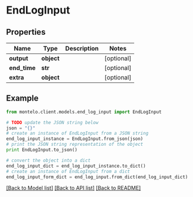 # EndLogInput


## Properties

Name | Type | Description | Notes
------------ | ------------- | ------------- | -------------
**output** | **object** |  | [optional] 
**end_time** | **str** |  | [optional] 
**extra** | **object** |  | [optional] 

## Example

```python
from montelo.client.models.end_log_input import EndLogInput

# TODO update the JSON string below
json = "{}"
# create an instance of EndLogInput from a JSON string
end_log_input_instance = EndLogInput.from_json(json)
# print the JSON string representation of the object
print EndLogInput.to_json()

# convert the object into a dict
end_log_input_dict = end_log_input_instance.to_dict()
# create an instance of EndLogInput from a dict
end_log_input_form_dict = end_log_input.from_dict(end_log_input_dict)
```
[[Back to Model list]](../README.md#documentation-for-models) [[Back to API list]](../README.md#documentation-for-api-endpoints) [[Back to README]](../README.md)


